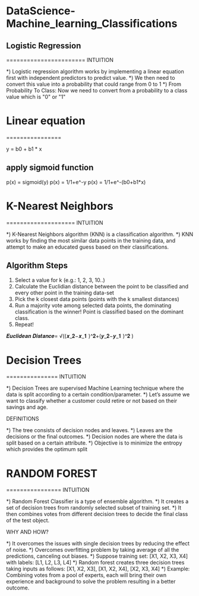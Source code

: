 # DataScience-Machine_learning_Classifications


## Logistic Regression
=======================
INTUITION

*) Logistic regression algorithm works by implementing a linear equation first with independent predictors to predict value.
*) We then need to convert this value into a probability that could range from 0 to 1
*) From Probability To Class: Now we need to convert from a probability to a class value which is "0" or "1"

# Linear equation
================

y = b0 + b1 * x

apply sigmoid function
----------------------

p(x) = sigmoid(y)
p(x) = 1/1+e^-y
p(x) = 1/1+e^-(b0+b1*x)

# K-Nearest Neighbors
====================
INTUITION

*) K-Nearest Neighbors algorithm (KNN) is a classification algorithm.
*) KNN works by finding the most similar data points in the training data, and attempt to make an educated guess based on their classifications. 

Algorithm Steps
---------------

1) Select a value for k (e.g.: 1, 2, 3, 10..)
2) Calculate the Euclidian distance between the point to be classified and every other point in the training data-set
3) Pick the k closest data points (points with the k smallest distances)
4) Run a majority vote among selected data points, the dominating classification is the winner! Point is classified based on the dominant class.
5) Repeat!

𝑬𝒖𝒄𝒍𝒊𝒅𝒆𝒂𝒏 𝑫𝒊𝒔𝒕𝒂𝒏𝒄𝒆= √((𝒙_𝟐−𝒙_𝟏 )^𝟐+(𝒚_𝟐−𝒚_𝟏 )^𝟐 )

#  Decision Trees
===============
INTUITION

*) Decision Trees are supervised Machine Learning technique where the data is split according to a certain condition/parameter. 
*) Let’s assume we want to classify whether a customer could retire or not based on their savings and age.

DEFINITIONS

*) The tree consists of decision nodes and leaves. 
*) Leaves are the decisions or the final outcomes.
*) Decision nodes are where the data is split based on a certain attribute.
*) Objective is to minimize the entropy which provides the optimum split 

# RANDOM FOREST
================
INTUITION

*) Random Forest Classifier is a type of ensemble algorithm. 
*) It creates a set of decision trees from randomly selected subset of training set. 
*) It then combines votes from different decision trees to decide the final class of the test object.

WHY AND HOW?

*) It overcomes the issues with single decision trees by reducing the effect of noise.
*) Overcomes overfitting problem by taking average of all the predictions, canceling out biases.
*) Suppose training set: [X1, X2, X3, X4] with labels: [L1, L2, L3, L4]
*) Random forest creates three decision trees taking inputs as follows:
   [X1, X2, X3], [X1, X2, X4], [X2, X3, X4]
*) Example: Combining votes from a pool of experts, each will bring their own experience and background to solve the problem resulting in a better outcome. 
